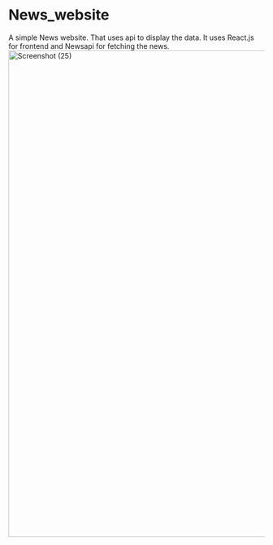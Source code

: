 # News_website 
A simple News website. That uses api to display the data.
It uses React.js for frontend and Newsapi for fetching the news.
<img width="957" alt="Screenshot (25)" src="https://user-images.githubusercontent.com/56950745/188588514-a5a8a84b-2aad-4bc1-9e13-a3c5ad50de68.png">

